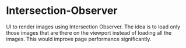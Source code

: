 # Intersection-Observer

UI to render images using Intersection Observer. The idea is to load only those images that are there on the viewport instead of loading all the images. This would improve page performance significantly.
